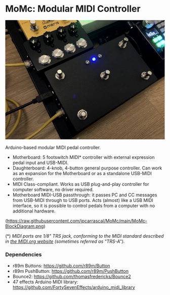 # MoMc: Modular MIDI Controller

![Controller image](https://raw.githubusercontent.com/jpcarrascal/MoMc/main/MoMc.png)

Arduino-based modular MIDI pedal controller.

* Motherboard: 5 footswitch MIDI* controller with external expression pedal input and USB-MIDI.
* Daughterboard: 4-knob, 4-button general purpose controller. Can work as an expansion for the Motherboard or as a standalone USB-MIDI controller.
* MIDI Class-compliant. Works as USB plug-and-play controller for computer software, no driver required.
* Motherboard MIDI-USB passthrough: it passes PC and CC messages from USB-MIDI through to USB ports. Acts (almost) like a USB MIDI interface, so it is possible to control pedals from a computer with no additional hardware.

(https://raw.githubusercontent.com/jpcarrascal/MoMc/main/MoMc-BlockDiagram.png)

(*) _MIDI ports are 1/8" TRS jack, conforming to the MIDI standard described in [the MIDI.org website](https://www.midi.org/specifications/midi-transports-specifications/specification-for-use-of-trs-connectors-with-midi-devices-2) (sometimes referred as "TRS-A")._

### Dependencies
- r89m Buttons: https://github.com/r89m/Button
- r89m PushButton: https://github.com/r89m/PushButton
- Bounce2: https://github.com/thomasfredericks/Bounce2
- 47 effects Arduino MIDI library: https://github.com/FortySevenEffects/arduino_midi_library

